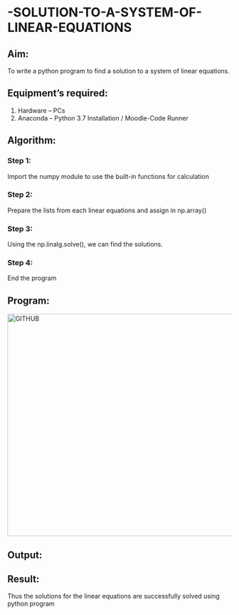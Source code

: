 # -SOLUTION-TO-A-SYSTEM-OF-LINEAR-EQUATIONS
## Aim:
To write a python program to find a solution to a system of linear equations.
## Equipment’s required:
1. 	Hardware – PCs
2. 	Anaconda – Python 3.7 Installation / Moodle-Code Runner
## Algorithm:
### Step 1: 
Import the numpy module to use the built-in functions for calculation
### Step 2: 
Prepare the lists from each linear equations and assign in np.array()
### Step 3: 
Using the np.linalg.solve(), we can find the solutions.
### Step 4: 
End the program
## Program:
<img width="1238" height="499" alt="GITHUB" src="https://github.com/user-attachments/assets/4f270a09-847b-4d75-8e73-1e3dac70ac7c" />

## Output:
## Result: 
Thus the solutions for the linear equations are successfully solved using python program

